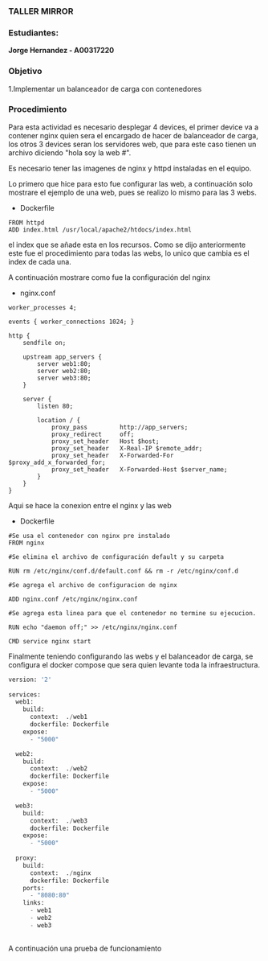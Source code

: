 
### TALLER MIRROR

### Estudiantes: 
**Jorge Hernandez - A00317220**


### Objetivo 
1.Implementar un balanceador de carga con contenedores

### Procedimiento

Para esta actividad es necesario desplegar 4 devices, el primer device va a contener nginx quien sera el encargado de hacer de balanceador de carga, los otros 3 devices seran los servidores web, que para este caso tienen un archivo diciendo "hola soy la web #".

Es necesario tener las imagenes de nginx y httpd instaladas en el equipo.

Lo primero que hice para esto fue configurar las web, a continuación solo mostrare el ejemplo de una web, pues se realizo lo mismo para las 3 webs.

* Dockerfile
```
FROM httpd
ADD index.html /usr/local/apache2/htdocs/index.html
```

el index que se añade esta en los recursos.
Como se dijo anteriormente este fue el procedimiento para todas las webs, lo unico que cambia es el index de cada una.

A continuación mostrare como fue la configuración del nginx 
* nginx.conf

```
worker_processes 4;
 
events { worker_connections 1024; }
 
http {
    sendfile on;
 
    upstream app_servers {
        server web1:80;
        server web2:80;
        server web3:80;
    }
 
    server {
        listen 80;
 
        location / {
            proxy_pass         http://app_servers;
            proxy_redirect     off;
            proxy_set_header   Host $host;
            proxy_set_header   X-Real-IP $remote_addr;
            proxy_set_header   X-Forwarded-For $proxy_add_x_forwarded_for;
            proxy_set_header   X-Forwarded-Host $server_name;
        }
    }
}
```
Aqui se hace la conexion entre el nginx y las web

* Dockerfile

```
#Se usa el contenedor con nginx pre instalado
FROM nginx

#Se elimina el archivo de configuración default y su carpeta

RUN rm /etc/nginx/conf.d/default.conf && rm -r /etc/nginx/conf.d

#Se agrega el archivo de configuracion de nginx

ADD nginx.conf /etc/nginx/nginx.conf

#Se agrega esta linea para que el contenedor no termine su ejecucion.

RUN echo "daemon off;" >> /etc/nginx/nginx.conf

CMD service nginx start
```
Finalmente teniendo configurando las webs y el balanceador de carga, se configura el docker compose que sera quien levante toda la infraestructura.

``` python
version: '2'
 
services:
  web1:
    build:
      context:  ./web1
      dockerfile: Dockerfile
    expose:
      - "5000"

  web2:
    build:
      context:  ./web2
      dockerfile: Dockerfile
    expose:
      - "5000"

  web3:
    build:
      context:  ./web3
      dockerfile: Dockerfile
    expose:
      - "5000"
 
  proxy:
    build:
      context:  ./nginx
      dockerfile: Dockerfile
    ports:
      - "8080:80"
    links:
      - web1
      - web2
      - web3
 
```

A continuación una prueba de funcionamiento
